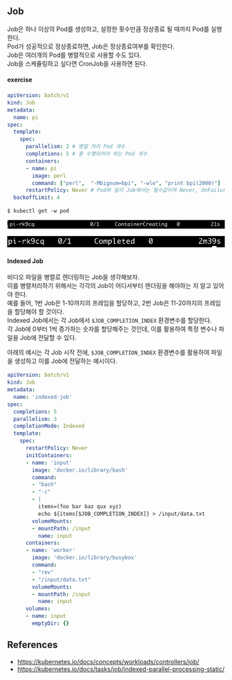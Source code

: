 ## Job
Job은 하나 이상의 Pod를 생성하고, 설정한 횟수만큼 정상종료 될 때까지 Pod를 실행한다.    
Pod가 성공적으로 정상종료하면, Job은 정상종료여부를 확인한다.    
Job은 여러개의 Pod를 병렬적으로 사용할 수도 있다.    
Job을 스케쥴링하고 싶다면 CronJob을 사용하면 된다.

#### exercise
~~~yaml
apiVersion: batch/v1
kind: Job
metadata:
  name: pi
spec:
  template:
    spec:
      parallelism: 2 # 병럴 처리 Pod 개수
      completions: 5 # 총 수행되어야 하는 Pod 개수
      containers:
      - name: pi
        image: perl
        command: ["perl",  "-Mbignum=bpi", "-wle", "print bpi(2000)"]
      restartPolicy: Never # Pod와 달리 Job에서는 필수값이며 Never, OnFailure 만 허용된다.
  backoffLimit: 4
~~~

~~~
$ kubectl get -w pod
~~~

![job watch 1](./img/job-watch-1.png)

![job watch 2](./img/job-watch-2.png)

#### Indexed Job
비디오 파일을 병렬로 렌더링하는 Job을 생각해보자.  
이를 병렬처리하기 위해서는 각각의 Job이 어디서부터 렌더링을 해야하는 지 알고 있어야 한다.  
예를 들어, 1번 Job은 1-10까지의 프레임을 할당하고, 2번 Job은 11-20까지의 프레임을 할당해야 할 것이다.  
Indexed Job에서는 각 Job에서 ```$JOB_COMPLETION_INDEX``` 환경변수를 할당한다.  
각 Job에 0부터 1씩 증가하는 숫자를 할당해주는 것인데, 이를 활용하여 특정 변수나 파일을 Job에 전달할 수 있다.

아래의 예시는 각 Job 시작 전에, ```$JOB_COMPLETION_INDEX``` 환경변수를 활용하여 파일을 생성하고 이를 Job에 전달하는 예시이다.

~~~yaml
apiVersion: batch/v1
kind: Job
metadata:
  name: 'indexed-job'
spec:
  completions: 5
  parallelism: 3
  completionMode: Indexed
  template:
    spec:
      restartPolicy: Never
      initContainers:
      - name: 'input'
        image: 'docker.io/library/bash'
        command:
        - "bash"
        - "-c"
        - |
          items=(foo bar baz qux xyz)
          echo ${items[$JOB_COMPLETION_INDEX]} > /input/data.txt
        volumeMounts:
        - mountPath: /input
          name: input
      containers:
      - name: 'worker'
        image: 'docker.io/library/busybox'
        command:
        - "rev"
        - "/input/data.txt"
        volumeMounts:
        - mountPath: /input
          name: input
      volumes:
      - name: input
        emptyDir: {}
~~~


## References
- https://kubernetes.io/docs/concepts/workloads/controllers/job/
- https://kubernetes.io/docs/tasks/job/indexed-parallel-processing-static/